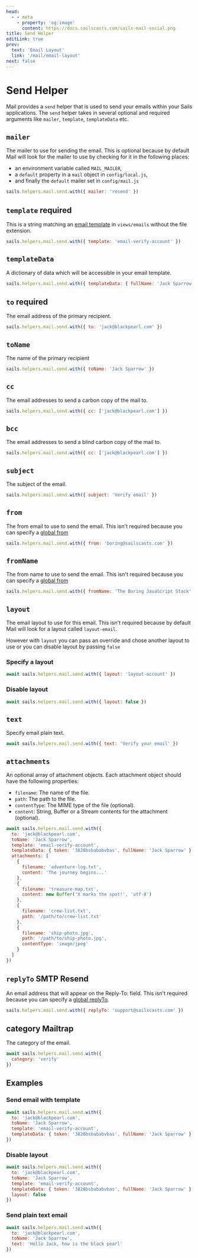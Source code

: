 ```yaml
---
head:
  - - meta
    - property: 'og:image'
      content: https://docs.sailscasts.com/sails-mail-social.png
title: Send Helper
editLink: true
prev:
  text: 'Email Layout'
  link: '/mail/email-layout'
next: false
---
```


# Send Helper

Mail provides a `send` helper that is used to send your emails within your Sails applications. The `send` helper takes in several optional and required arguments like `mailer`, `template`, `templateData` etc.

## `mailer`

The mailer to use for sending the email. This is optional because by default Mail will look for the mailer to use by checking for it in the following places:

- an environment variable called `MAIL_MAILER`,
- a `default` property in a `mail` object in `config/local.js`,
- and finally the `default` mailer set in `config/mail.js`

```js
sails.helpers.mail.send.with({ mailer: 'resend' })
```

## `template` <Badge type="danger">required</Badge>

This is a string matching an [email template](/mail/email-template) in `views/emails` without the file extension.

```js
sails.helpers.mail.send.with({ template: 'email-verify-account' })
```

## `templateData`

A dictionary of data which will be accessible in your email template.

```js
sails.helpers.mail.send.with({ templateData: { fullName: 'Jack Sparrow' } })
```

## `to` <Badge type="danger">required</Badge>

The email address of the primary recipient.

```js
sails.helpers.mail.send.with({ to: 'jack@blackpearl.com' })
```

## `toName`

The name of the primary recipient

```js
sails.helpers.mail.send.with({ toName: 'Jack Sparrow' })
```

## `cc`

The email addresses to send a carbon copy of the mail to.

```js
sails.helpers.mail.send.with({ cc: ['jack@blackpearl.com'] })
```

## `bcc`

The email addresses to send a blind carbon copy of the mail to.

```js
sails.helpers.mail.send.with({ cc: ['jack@blackpearl.com'] })
```

## `subject`

The subject of the email.

```js
sails.helpers.mail.send.with({ subject: 'Verify email' })
```

## `from`

The from email to use to send the email. This isn't required because you can specify a [global from](/mail/configuration#from)

```js
sails.helpers.mail.send.with({ from: 'boring@sailscasts.com' })
```

## `fromName`

The from name to use to send the email. This isn't required because you can specify a [global from](/mail/configuration#from)

```js
sails.helpers.mail.send.with({ fromName: 'The Boring JavaScript Stack' })
```

## `layout`

The email layout to use for this email. This isn't required because by default Mail will look for a layout called `layout-email`.

However with `layout` you can pass an override and chose another layout to use or you can disable layout by passing `false`

### Specify a layout

```js
await sails.helpers.mail.send.with({ layout: 'layout-account' })
```

### Disable layout

```js
await sails.helpers.mail.send.with({ layout: false })
```

## `text`

Specify email plain text.

```js
await sails.helpers.mail.send.with({ text: 'Verify your email' })
```

## `attachments`

An optional array of attachment objects. Each attachment object should have the following properties:

- `filename`: The name of the file.
- `path`: The path to the file.
- `contentType`: The MIME type of the file (optional).
- `content`: String, Buffer or a Stream contents for the attachment (optional).

```js
await sails.helpers.mail.send.with({
  to: 'jack@blackpearl.com',
  toName: 'Jack Sparrow',
  template: 'email-verify-account',
  templateData: { token: '3828bsbababvbas', fullName: 'Jack Sparrow' },
  attachments: [
    {
      filename: 'adventure-log.txt',
      content: 'The journey begins...'
    },
    {
      filename: 'treasure-map.txt',
      content: new Buffer('X marks the spot!', 'utf-8')
    },
    {
      filename: 'crew-list.txt',
      path: '/path/to/crew-list.txt'
    },
    {
      filename: 'ship-photo.jpg',
      path: '/path/to/ship-photo.jpg',
      contentType: 'image/jpeg'
    }
  ]
})
```

## `replyTo` <Badge>SMTP</Badge> <Badge>Resend</Badge>

An email address that will appear on the Reply-To: field. This isn't required because you can specify a [global replyTo](/mail/configuration#replyTo).

```js
sails.helpers.mail.send.with({ replyTo: 'support@sailscasts.com' })
```

## category <Badge>Mailtrap</Badge>

The category of the email.

```js
await sails.helpers.mail.send.with({
  category: 'verify'
})
```

## Examples

### Send email with template

```js
await sails.helpers.mail.send.with({
  to: 'jack@blackpearl.com',
  toName: 'Jack Sparrow',
  template: 'email-verify-account',
  templateData: { token: '3828bsbababvbas', fullName: 'Jack Sparrow' }
})
```

### Disable layout

```js
await sails.helpers.mail.send.with({
  to: 'jack@blackpearl.com',
  toName: 'Jack Sparrow',
  template: 'email-verify-account',
  templateData: { token: '3828bsbababvbas', fullName: 'Jack Sparrow' },
  layout: false
})
```

### Send plain text email

```js
await sails.helpers.mail.send.with({
  to: 'jack@blackpearl.com',
  toName: 'Jack Sparrow',
  text: 'Hello Jack, how is the black pearl'
})
```
